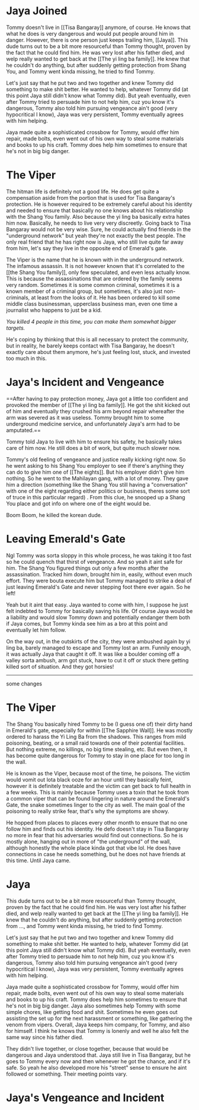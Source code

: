 # Jaya Joined

Tommy doesn't live in [[Tisa Bangaray]] anymore, of course. He knows that what he does is very dangerous and would put people around him in danger. However, there is one person just keeps trailing him, [[Jaya]]. This dude turns out to be a bit more resourceful than Tommy thought, proven by the fact that he could find him. He was very lost after his father died, and welp really wanted to get back at the [[The yi ling ba family]]. He knew that he couldn't do anything, but after suddenly getting protection from Shang You, and Tommy went kinda missing, he tried to find Tommy.

Let's just say that he put two and two together and knew Tommy did something to make shit better. He wanted to help, whatever Tommy did (at this point Jaya still didn't know what Tommy did). But yeah eventually, even after Tommy tried to persuade him to not help him, cuz you know it's dangerous, Tommy also told him pursuing vengeance ain't good (very hypocritical I know), Jaya was very persistent, Tommy eventually agrees with him helping.

Jaya made quite a sophisticated crossbow for Tommy, would offer him repair, made bolts, even went out of his own way to steal some materials and books to up his craft. Tommy does help him sometimes to ensure that he's not in big big danger.

# The Viper

The hitman life is definitely not a good life. He does get quite a compensation aside from the portion that is used for Tisa Bangaray's protection. He is however required to be extremely careful about his identity and needed to ensure that basically no one knows about his relationship with the Shang You family. Also because the yi ling ba basically extra hates him now. Basically, he needs to live very very discreetly. Going back to Tisa Bangaray would not be very wise. Sure, he could actually find friends in the "underground network" but yeah they're not exactly the best people. The only real friend that he has right now is Jaya, who still live quite far away from him, let's say they live in the opposite end of Emerald's gate.

The Viper is the name that he is known with in the underground network. The infamous assassin. It is not however known that it's correlated to the [[the Shang You family]], only few speculated, and even less actually know. This is because the assassinations that are ordered by the family seems very random. Sometimes it is some common criminal, sometimes it is a known member of a criminal group, but sometimes, it's also just non-criminals, at least from the looks of it. He has been ordered to kill some middle class businessman, upperclass business man, even one time a journalist who happens to just be a kid.

*You killed 4 people in this time, you can make them somewhat bigger targets.*


He's coping by thinking that this is all necessary to protect the community, but in reality, he barely keeps contact with Tisa Bangaray, he doesn't exactly care about them anymore, he's just feeling lost, stuck, and invested too much in this. 

# Jaya's Incident and Vengeance

==After having to pay protection money, Jaya got a little too confident and provoked the member of [[The yi ling ba family]]. He got the shit kicked out of him and eventually they crushed his arm beyond repair whereafter the arm was severed as it was useless. Tommy brought him to some underground medicine service, and unfortunately Jaya's arm had to be amputated.==

Tommy told Jaya to live with him to ensure his safety, he basically takes care of him now. He still does a bit of work, but quite much slower now.

Tommy's old feeling of vengeance and justice really kicking right now. So he went asking to his Shang You employer to see if there's anything they can do to give him one of [[The eights]]. But his employer didn't give him nothing. So he went to the Mahilayan gang, with a lot of money. They gave him a direction (something like the Shang You still having a "conversation" with one of the eight regarding either politics or business, theres some sort of truce in this particular regard) . From this clue, he snooped up a Shang You place and got info on where one of the eight would be.

Boom Boom, he killed the korean dude.

# Leaving Emerald's Gate

Ngl Tommy was sorta sloppy in this whole process, he was taking it too fast so he could quench that thirst of vengeance. And so yeah it aint safe for him. The Shang You figured things out only a few months after the assassination. Tracked him down, brought him in, easily, without even much effort. They were bouta execute him but Tommy managed to strike a deal of just leaving Emerald's Gate and never stepping foot there ever again. So he left!

Yeah but it aint that easy. Jaya wanted to come with him, I suppose he just felt indebted to Tommy for basically saving his life. Of course Jaya would be a liability and would slow Tommy down and potentially endanger them both if Jaya comes, but Tommy kinda see him as a bro at this point and eventually let him follow.

On the way out, in the outskirts of the city, they were ambushed again by yi ling ba, barely managed to escape and Tommy lost an arm. Funnily enough, it was actually Jaya that caught it off. It was like a boulder coming off a valley sorta ambush, arm got stuck, have to cut it off or stuck there getting killed sort of situation. And they got horsies!

---
some changes

# The Viper

The Shang You basically hired Tommy to be (I guess one of) their dirty hand in Emerald's gate, especially for within [[The Sapphire Wall]]. He was mostly ordered to harass the Yi Ling Ba from the shadows. This ranges from mild poisoning, beating, or a small raid towards one of their potential facilities. But nothing extreme, no killings, no big time stealing, etc. But even then, it has become quite dangerous for Tommy to stay in one place for too long in the wall. 

He is known as the Viper, because most of the time, he poisons. The victim would vomit out lota black ooze for an hour until they basically feint, however it is definitely treatable and the victim can get back to full health in a few weeks. This is mainly because Tommy uses a toxin that he took from a common viper that can be found lingering in nature around the Emerald's Gate, the snake sometimes linger to the city as well. The main goal of the poisoning to really strike fear, that's why the symptoms are showy.

He hopped from places to places every other month to ensure that no one follow him and finds out his identity. He defo doesn't stay in Tisa Bangaray no more in fear that his adversaries would find out connections. So he is mostly alone, hanging out in more of "the underground" of the wall, although honestly the whole place kinda got that vibe lol. He does have connections in case he needs something, but he does not have friends at this time. Until Jaya came.

# Jaya

This dude turns out to be a bit more resourceful than Tommy thought, proven by the fact that he could find him. He was very lost after his father died, and welp really wanted to get back at the [[The yi ling ba family]]. He knew that he couldn't do anything, but after suddenly getting protection from ..., and Tommy went kinda missing, he tried to find Tommy.

Let's just say that he put two and two together and knew Tommy did something to make shit better. He wanted to help, whatever Tommy did (at this point Jaya still didn't know what Tommy did). But yeah eventually, even after Tommy tried to persuade him to not help him, cuz you know it's dangerous, Tommy also told him pursuing vengeance ain't good (very hypocritical I know), Jaya was very persistent, Tommy eventually agrees with him helping.

Jaya made quite a sophisticated crossbow for Tommy, would offer him repair, made bolts, even went out of his own way to steal some materials and books to up his craft. Tommy does help him sometimes to ensure that he's not in big big danger. Jaya also sometimes help Tommy with some simple chores, like getting food and shit. Sometimes he even goes out assisting the set up for the next harassment or something, like gathering the venom from vipers. Overall, Jaya keeps him company, for Tommy, and also for himself. I think he knows that Tommy is lonenly and well he also felt the same way since his father died.

They didn't live together, or close together, because that would be dangerous and Jaya understood that. Jaya still live in Tisa Bangaray, but he goes to Tommy every now and then whenever he got the chance, and if it's safe. So yeah he also developed more his "street" sense to ensure he aint followed or something. Their meeting points vary.

# Jaya's Vengeance and Incident


